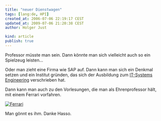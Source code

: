 ```yaml
---
title: "neuer Dienstwagen"
tags: [lang:de, HPI]
created_at: 2006-07-06 22:19:17 CEST
updated_at: 2009-07-06 21:20:38 CEST
author: Holger Just

kind: article
publish: true
---
```


Professor müsste man sein. Dann könnte man sich vielleicht auch so ein Spielzeug leisten...

Oder man zieht eine Firma wie SAP auf. Dann kann man sich ein Denkmal setzen und ein Institut gründen, das sich der Ausbildung zum [IT-Systems Engineering](http://www.hpi.uni-potsdam.de/) verschrieben hat.

Dann kann man auch zu den Vorlesungen, die man als Ehrenprofessor hält, mit einem Ferrari vorfahren.

<a href="http://www.flickr.com/photos/meine-erde/183541139/"><img src="http://static.flickr.com/56/183541139_e489a68450.jpg" alt="Ferrari" title="Das neue Spielzeug von Hasso Plattner" class="center"/></a>

Man gönnt es ihm. Danke Hasso.
